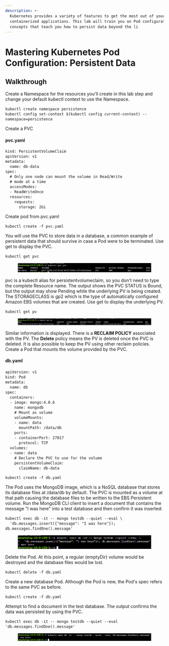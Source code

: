 ```yaml
---
description: >-
  Kubernetes provides a variety of features to get the most out of your
  containerized applications. This lab will train you on Pod configuration
  concepts that teach you how to persist data beyond the li
---
```


# Mastering Kubernetes Pod Configuration: Persistent Data

## Walkthrough

Create a Namespace for the resources you'll create in this lab step and change your default kubectl context to use the Namespace.

```
kubectl create namespace persistence
kubectl config set-context $(kubectl config current-context) --namespace=persistence
```

Create a PVC

#### pvc.yaml

```
kind: PersistentVolumeClaim
apiVersion: v1
metadata:
  name: db-data
spec:
  # Only one node can mount the volume in Read/Write
  # mode at a time
  accessModes:
  - ReadWriteOnce 
  resources:
    requests:
      storage: 2Gi
```

Create pod from pvc.yaml

```
kubectl create -f pvc.yaml
```

You will use the PVC to store data in a database, a common example of persistent data that should survive in case a Pod were to be terminated. Use get to display the PVC.

```
kubectl get pvc
```

<figure><img src="../../../.gitbook/assets/image.png" alt=""><figcaption></figcaption></figure>

pvc is a kubectl alias for persistentvolumeclaim, so you don't need to type the complete Resource name. The output shows the PVC STATUS is Bound, but the output may show Pending while the underlying PV is being created. The STORAGECLASS is gp2 which is the type of automatically configured Amazon EBS volumes that are created. Use get to display the underlying PV.

```
kubectl get pv
```

<figure><img src="../../../.gitbook/assets/image (13).png" alt=""><figcaption></figcaption></figure>

Similar information is displayed. There is a **RECLAIM POLICY** associated with the PV. The **Delete** policy means the PV is deleted once the PVC is deleted. It is also possible to keep the PV using other reclaim policies. Create a Pod that mounts the volume provided by the PVC.

#### db.yaml

```
apiVersion: v1
kind: Pod
metadata:
  name: db 
spec:
  containers:
  - image: mongo:4.0.6
    name: mongodb
    # Mount as volume 
    volumeMounts:
    - name: data
      mountPath: /data/db
    ports:
    - containerPort: 27017
      protocol: TCP
  volumes:
  - name: data
    # Declare the PVC to use for the volume
    persistentVolumeClaim:
      claimName: db-data
```



```
kubectl create -f db.yaml
```

The Pod uses the MongoDB image, which is a NoSQL database that stores its database files at /data/db by default. The PVC is mounted as a volume at that path causing the database files to be written to the EBS Persistent volume. Run the MongoDB CLI client to insert a document that contains the message "I was here" into a test database and then confirm it was inserted:

```
kubectl exec db -it -- mongo testdb --quiet --eval \
  'db.messages.insert({"message": "I was here"}); db.messages.findOne().message'
```

<figure><img src="../../../.gitbook/assets/image (1).png" alt=""><figcaption></figcaption></figure>

Delete the Pod. At this point, a regular (emptyDir) volume would be destroyed and the database files would be lost.

```
kubectl delete -f db.yaml
```

Create a new database Pod. Although the Pod is new, the Pod's spec refers to the same PVC as before.

```
kubectl create -f db.yaml
```

Attempt to find a document in the test database. The output confirms the data was persisted by using the PVC.

```
kubectl exec db -it -- mongo testdb --quiet --eval 'db.messages.findOne().message'
```

<figure><img src="../../../.gitbook/assets/image (10).png" alt=""><figcaption></figcaption></figure>





&#x20;
